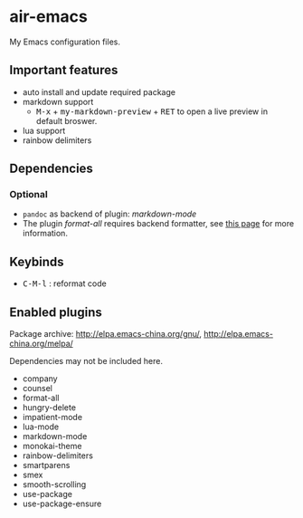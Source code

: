 # air-emacs

My Emacs configuration files.

## Important features

- auto install and update required package
- markdown support
  - <kbd>M-x</kbd> + <kbd>my-markdown-preview</kbd> + <kbd>RET</kbd> to open a live preview in default broswer.
- lua support
- rainbow delimiters

## Dependencies

### Optional

- `pandoc` as backend of plugin: _markdown-mode_
- The plugin _format-all_ requires backend formatter, see [this page](https://github.com/lassik/emacs-format-all-the-code#supported-languages) for more information.

## Keybinds

- <kbd>C-M-l</kbd> : reformat code

## Enabled plugins

Package archive: http://elpa.emacs-china.org/gnu/, http://elpa.emacs-china.org/melpa/

Dependencies may not be included here.

- company
- counsel
- format-all
- hungry-delete
- impatient-mode
- lua-mode
- markdown-mode
- monokai-theme
- rainbow-delimiters
- smartparens
- smex
- smooth-scrolling
- use-package
- use-package-ensure
